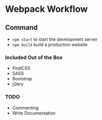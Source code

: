 # Webpack Workflow

## Command

- `npm start` to start the development server
- `npm build` build a production website

### Included Out of the Box

- PostCSS
- SASS
- Bootstrap
- jQery

### TODO

- Commenting
- Write Documentation
